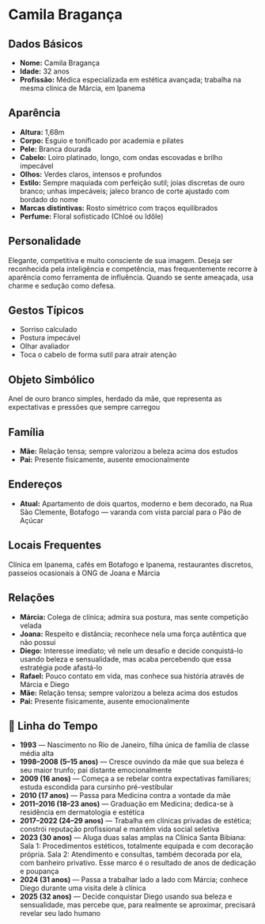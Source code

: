 # Camila Bragança

## Dados Básicos
- **Nome:** Camila Bragança
- **Idade:** 32 anos
- **Profissão:** Médica especializada em estética avançada; trabalha na mesma clínica de Márcia, em Ipanema

## Aparência
- **Altura:** 1,68m
- **Corpo:** Esguio e tonificado por academia e pilates
- **Pele:** Branca dourada
- **Cabelo:** Loiro platinado, longo, com ondas escovadas e brilho impecável
- **Olhos:** Verdes claros, intensos e profundos
- **Estilo:** Sempre maquiada com perfeição sutil; joias discretas de ouro branco; unhas impecáveis; jaleco branco de corte ajustado com bordado do nome
- **Marcas distintivas:** Rosto simétrico com traços equilibrados
- **Perfume:** Floral sofisticado (Chloé ou Idôle)

## Personalidade
Elegante, competitiva e muito consciente de sua imagem. Deseja ser reconhecida pela inteligência e competência, mas frequentemente recorre à aparência como ferramenta de influência. Quando se sente ameaçada, usa charme e sedução como defesa.

## Gestos Típicos
- Sorriso calculado
- Postura impecável
- Olhar avaliador
- Toca o cabelo de forma sutil para atrair atenção

## Objeto Simbólico
Anel de ouro branco simples, herdado da mãe, que representa as expectativas e pressões que sempre carregou

## Família
- **Mãe:** Relação tensa; sempre valorizou a beleza acima dos estudos
- **Pai:** Presente fisicamente, ausente emocionalmente

## Endereços
- **Atual:** Apartamento de dois quartos, moderno e bem decorado, na Rua São Clemente, Botafogo — varanda com vista parcial para o Pão de Açúcar

## Locais Frequentes
Clínica em Ipanema, cafés em Botafogo e Ipanema, restaurantes discretos, passeios ocasionais à ONG de Joana e Márcia

## Relações
- **Márcia:** Colega de clínica; admira sua postura, mas sente competição velada
- **Joana:** Respeito e distância; reconhece nela uma força autêntica que não possui
- **Diego:** Interesse imediato; vê nele um desafio e decide conquistá-lo usando beleza e sensualidade, mas acaba percebendo que essa estratégia pode afastá-lo
- **Rafael:** Pouco contato em vida, mas conhece sua história através de Márcia e Diego
- **Mãe:** Relação tensa; sempre valorizou a beleza acima dos estudos
- **Pai:** Presente fisicamente, ausente emocionalmente

## 📅 Linha do Tempo
- **1993** — Nascimento no Rio de Janeiro, filha única de família de classe média alta
- **1998–2008 (5–15 anos)** — Cresce ouvindo da mãe que sua beleza é seu maior trunfo; pai distante emocionalmente
- **2009 (16 anos)** — Começa a se rebelar contra expectativas familiares; estuda escondida para cursinho pré-vestibular
- **2010 (17 anos)** — Passa para Medicina contra a vontade da mãe
- **2011–2016 (18–23 anos)** — Graduação em Medicina; dedica-se à residência em dermatologia e estética
- **2017–2022 (24–29 anos)** — Trabalha em clínicas privadas de estética; constrói reputação profissional e mantém vida social seletiva
- **2023 (30 anos)** — Aluga duas salas amplas na Clínica Santa Bibiana: Sala 1: Procedimentos estéticos, totalmente equipada e com decoração própria. Sala 2: Atendimento e consultas, também decorada por ela, com banheiro privativo. Esse marco é o resultado de anos de dedicação e poupança
- **2024 (31 anos)** — Passa a trabalhar lado a lado com Márcia; conhece Diego durante uma visita dele à clínica
- **2025 (32 anos)** — Decide conquistar Diego usando sua beleza e sensualidade, mas percebe que, para realmente se aproximar, precisará revelar seu lado humano
